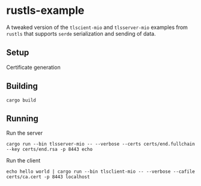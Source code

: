 # rustls-example

A tweaked version of the `tlscient-mio` and `tlsserver-mio` examples from `rustls` that supports `serde` serialization
and sending of data.

## Setup

Certificate generation



## Building

```shell
cargo build
```

## Running

Run the server

```shell
cargo run --bin tlsserver-mio -- --verbose --certs certs/end.fullchain --key certs/end.rsa -p 8443 echo
```

Run the client

```shell
echo hello world | cargo run --bin tlsclient-mio -- --verbose --cafile certs/ca.cert -p 8443 localhost
```
